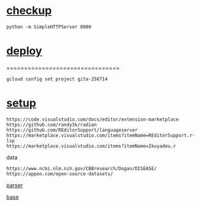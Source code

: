 # [checkup](https://console.cloud.google.com/user-preferences/cloud-profile?project=gita-256714)
``` 
python -m SimpleHTTPServer 8080 
```

# [deploy](https://console.cloud.google.com/storage/browser/_details/gita-256714.appspot.com/unnamed.png?project=gita-256714)
================================
```
gcloud config set project gita-256714
```

# [setup](https://cloud.google.com/natural-language/automl/docs/samples/automl-language-entity-extraction-create-dataset)


```
https://code.visualstudio.com/docs/editor/extension-marketplace
https://github.com/randy3k/radian
https://github.com/REditorSupport/languageserver
https://marketplace.visualstudio.com/items?itemName=REditorSupport.r-lsp
https://marketplace.visualstudio.com/items?itemName=Ikuyadeu.r

```

data

```
https://www.ncbi.nlm.nih.gov/CBBresearch/Dogan/DISEASE/
https://appen.com/open-source-datasets/

```

[parser](https://cloud.google.com/healthcare/docs/how-tos/nlp?_ga=2.264115916.-1796263399.1619947534#healthcare-nl-api-analyze-entities-cli-curl)


[base](https://console.cloud.google.com/natural-language/dashboard?project=gita-256714)